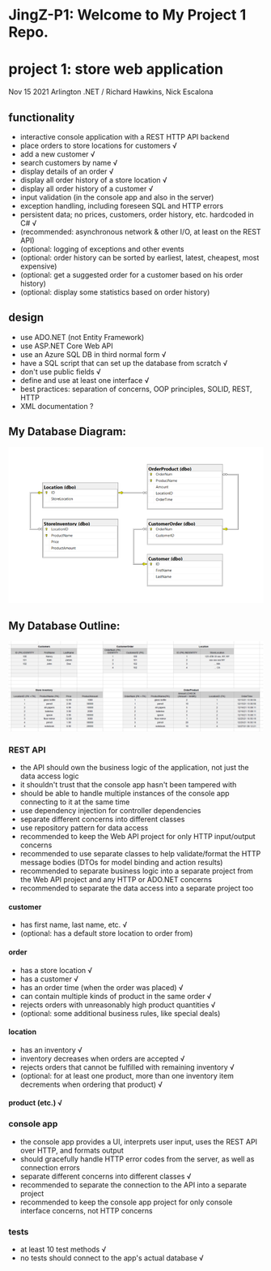 # JingZ-P1: Welcome to My Project 1 Repo.
# project 1: store web application
Nov 15 2021 Arlington .NET / Richard Hawkins, Nick Escalona

## functionality
* interactive console application with a REST HTTP API backend
* place orders to store locations for customers √
* add a new customer √
* search customers by name √
* display details of an order √
* display all order history of a store location √
* display all order history of a customer √
* input validation (in the console app and also in the server)
* exception handling, including foreseen SQL and HTTP errors
* persistent data; no prices, customers, order history, etc. hardcoded in C# √
* (recommended: asynchronous network & other I/O, at least on the REST API)
* (optional: logging of exceptions and other events
* (optional: order history can be sorted by earliest, latest, cheapest, most expensive)
* (optional: get a suggested order for a customer based on his order history)
* (optional: display some statistics based on order history)

## design
* use ADO.NET (not Entity Framework)
* use ASP.NET Core Web API
* use an Azure SQL DB in third normal form √
* have a SQL script that can set up the database from scratch √
* don't use public fields √
* define and use at least one interface √
* best practices: separation of concerns, OOP principles, SOLID, REST, HTTP
* XML documentation ?

## My Database Diagram:
![Alt database_diagram](./dbDiagrams/DatabaseDiagram.jpg)
## My Database Outline:
![Alt database_diagram](./dbDiagrams/DatabaseOutline.jpg)

### REST API

* the API should own the business logic of the application, not just the data access logic
* it shouldn't trust that the console app hasn't been tampered with
* should be able to handle multiple instances of the console app connecting to it at the same time
* use dependency injection for controller dependencies
* separate different concerns into different classes
* use repository pattern for data access
* recommended to keep the Web API project for only HTTP input/output concerns
* recommended to use separate classes to help validate/format the HTTP message bodies (DTOs for model binding and action results)
* recommended to separate business logic into a separate project from the Web API project and any HTTP or ADO.NET concerns
* recommended to separate the data access into a separate project too

#### customer
* has first name, last name, etc. √
* (optional: has a default store location to order from)

#### order
* has a store location √
* has a customer √
* has an order time (when the order was placed) √
* can contain multiple kinds of product in the same order √
* rejects orders with unreasonably high product quantities √
* (optional: some additional business rules, like special deals)

#### location
* has an inventory √
* inventory decreases when orders are accepted √
* rejects orders that cannot be fulfilled with remaining inventory √
* (optional: for at least one product, more than one inventory item decrements when ordering that product) √

#### product (etc.) √

### console app
* the console app provides a UI, interprets user input, uses the REST API over HTTP, and formats output
* should gracefully handle HTTP error codes from the server, as well as connection errors
* separate different concerns into different classes √
* recommended to separate the connection to the API into a separate project
* recommended to keep the console app project for only console interface concerns, not HTTP concerns

### tests
* at least 10 test methods √
* no tests should connect to the app's actual database √

